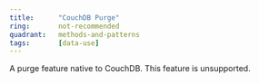 ```yaml
---
title:      "CouchDB Purge"
ring:       not-recommended
quadrant:   methods-and-patterns
tags:       [data-use]
---
```


A purge feature native to CouchDB. This feature is unsupported.
